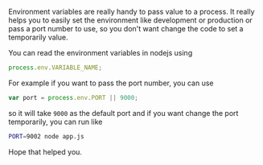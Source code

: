 <!--


---
 "Nodejs : read env variables"
excerpt: "Nodejs : read env variables"
date: 2015-08-19 00:00:00 IST
updated: 2015-08-19 00:00:00 IST
categories: nodejs
tags: nodejs
---

-->
<!DOCTYPE html>
<html>

<head>
  <title>basic-git-workflow</title>
  <meta charset="utf-8">
  <meta name="viewport" content="width=device-width, initial-scale=1.0">


  <link rel="stylesheet" href="./css/bootstrap.css">
  <link rel="stylesheet" href="./css/bootstrap.grid.css">
  <link rel="stylesheet" href="./css/bootstrap.min.css">
  <link rel="stylesheet" href="./css/bootstrap-reboot.min.css">
  <link rel="stylesheet" href="./css/bootstrap.css.map">
  <link rel="stylesheet" href="./css/blog-home.css">
  <link rel="stylesheet" href="./css/prism.css">
  <script async defer src="./css/prism.js"></script>
</head>
<!--------------------------------------------------------------------------------------------------->
<!--------------------------------------------------------------------------------------------------->
<!--------------------------------------------------------------------------------------------------->
<!--------------------------------------------------------------------------------------------------->
<!--------------------------------------------------------------------------------------------------->




<body>

Environment variables are really handy to pass value to a process. It really helps you to easily set the environment like development or production or pass a port number to use, so you don't want change the code to set a temporarily value.

You can read the environment variables in nodejs using

```js
process.env.VARIABLE_NAME;
```

For example if you want to pass the port number, you can use

```js
var port = process.env.PORT || 9000;
```

so it will take `9000` as the default port and if you want change the port temporarily, you can run like

```sh
PORT=9002 node app.js
```

Hope that helped you.
